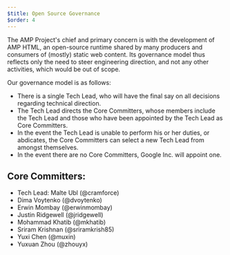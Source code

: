 ```yaml
---
$title: Open Source Governance
$order: 4
---
```



The AMP Project's chief and primary concern is with the development of AMP HTML, an open-source runtime shared by many producers and consumers of (mostly) static web content.  Its governance model thus reflects only the need to steer engineering direction, and not any other activities, which would be out of scope.

Our governance model is as follows:

* There is a single Tech Lead, who will have the final say on all decisions regarding technical direction.
* The Tech Lead directs the Core Committers, whose members include the Tech Lead and those who have been appointed by the Tech Lead as Core Committers.
* In the event the Tech Lead is unable to perform his or her duties, or abdicates, the Core Committers can select a new Tech Lead from amongst themselves.
* In the event there are no Core Committers, Google Inc. will appoint one.

## Core Committers:

* Tech Lead: Malte Ubl (@cramforce)
* Dima Voytenko (@dvoytenko)
* Erwin Mombay (@erwinmombay)
* Justin Ridgewell (@jridgewell)
* Mohammad Khatib (@mkhatib)
* Sriram Krishnan (@sriramkrish85)
* Yuxi Chen (@muxin)
* Yuxuan Zhou (@zhouyx)
